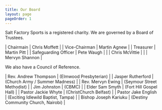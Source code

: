 ```yaml
---
title: Our Board
layout: page
pageOrder: 1
---
```


Salt Factory Sports is a registered charity.  We are governed by a Board of Trustees.


| Chairmain | Chris Moffett |
| Vice-Chairman | Martin Agnew |
| Treasurer | Martin Pitt |
| Safeguarding Officer | Pete Waugh |
| | Chris McVittie |
| | Mervyn Shannon |


We also have a Council of Reference.


| Rev. Andrew Thompson | (Elmwood Presbyterian) |
| Jasper Rutherford | (Church Army / Summer Madness) |
| Rev. Mervyn Ewing | (Seymour Street Methodist) |
| Jim Johnston | (CBMC) |
| Elder Sam Smyth | (Fort Hill Gospel Hall) |
| Pastor Jackie Whyte | (ChristChurch Belfast) |
| Pastor Jake English | (Exciting Idlewild Baptist, Tampa) |
| Bishop Joseph Kariuku | (Destiny Community Church, Nairobi) |